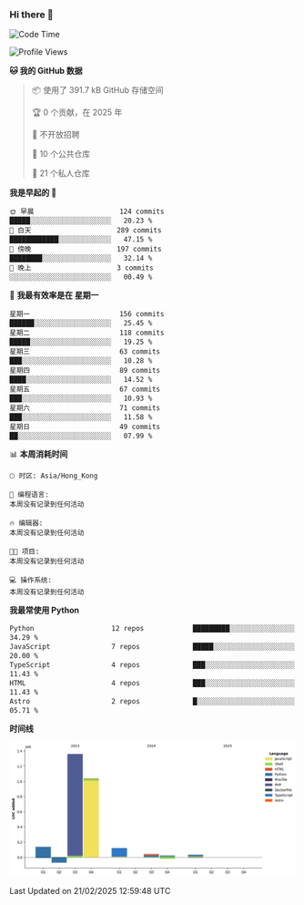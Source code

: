 ### Hi there 👋

<!--
**Mrzqd/Mrzqd** is a ✨ _special_ ✨ repository because its `README.md` (this file) appears on your GitHub profile.

Here are some ideas to get you started:

- 🔭 I’m currently working on ...
- 🌱 I’m currently learning ...
- 👯 I’m looking to collaborate on ...
- 🤔 I’m looking for help with ...
- 💬 Ask me about ...
- 📫 How to reach me: ...
- 😄 Pronouns: ...
- ⚡ Fun fact: ...
-->
<!--START_SECTION:waka-->
![Code Time](http://img.shields.io/badge/Code%20Time-260%20hrs%2011%20mins-blue)

![Profile Views](http://img.shields.io/badge/%E4%B8%AA%E4%BA%BA%E8%B5%84%E6%96%99%E8%A7%82%E7%9C%8B%E6%AC%A1%E6%95%B0-1-blue)

**🐱 我的 GitHub 数据** 

> 📦  使用了 391.7 kB GitHub 存储空间 
 > 
> 🏆 0 个贡献，在 2025 年
 > 
> 🚫 不开放招聘
 > 
> 📜 10 个公共仓库 
 > 
> 🔑 21 个私人仓库 
 > 
**我是早起的 🐤** 

```text
🌞 早晨                     124 commits         █████░░░░░░░░░░░░░░░░░░░░   20.23 % 
🌆 白天                     289 commits         ████████████░░░░░░░░░░░░░   47.15 % 
🌃 傍晚                     197 commits         ████████░░░░░░░░░░░░░░░░░   32.14 % 
🌙 晚上                     3 commits           ░░░░░░░░░░░░░░░░░░░░░░░░░   00.49 % 
```
📅 **我最有效率是在 星期一** 

```text
星期一                      156 commits         ██████░░░░░░░░░░░░░░░░░░░   25.45 % 
星期二                      118 commits         █████░░░░░░░░░░░░░░░░░░░░   19.25 % 
星期三                      63 commits          ███░░░░░░░░░░░░░░░░░░░░░░   10.28 % 
星期四                      89 commits          ████░░░░░░░░░░░░░░░░░░░░░   14.52 % 
星期五                      67 commits          ███░░░░░░░░░░░░░░░░░░░░░░   10.93 % 
星期六                      71 commits          ███░░░░░░░░░░░░░░░░░░░░░░   11.58 % 
星期日                      49 commits          ██░░░░░░░░░░░░░░░░░░░░░░░   07.99 % 
```


📊 **本周消耗时间** 

```text
🕑︎ 时区: Asia/Hong_Kong

💬 编程语言: 
本周没有记录到任何活动

🔥 编辑器: 
本周没有记录到任何活动

🐱‍💻 项目: 
本周没有记录到任何活动

💻 操作系统: 
本周没有记录到任何活动
```

**我最常使用 Python** 

```text
Python                   12 repos            █████████░░░░░░░░░░░░░░░░   34.29 % 
JavaScript               7 repos             █████░░░░░░░░░░░░░░░░░░░░   20.00 % 
TypeScript               4 repos             ███░░░░░░░░░░░░░░░░░░░░░░   11.43 % 
HTML                     4 repos             ███░░░░░░░░░░░░░░░░░░░░░░   11.43 % 
Astro                    2 repos             █░░░░░░░░░░░░░░░░░░░░░░░░   05.71 % 
```



**时间线**

![Lines of Code chart](https://raw.githubusercontent.com/Mrzqd/Mrzqd/main/assets/bar_graph.png)


 Last Updated on 21/02/2025 12:59:48 UTC
<!--END_SECTION:waka-->
